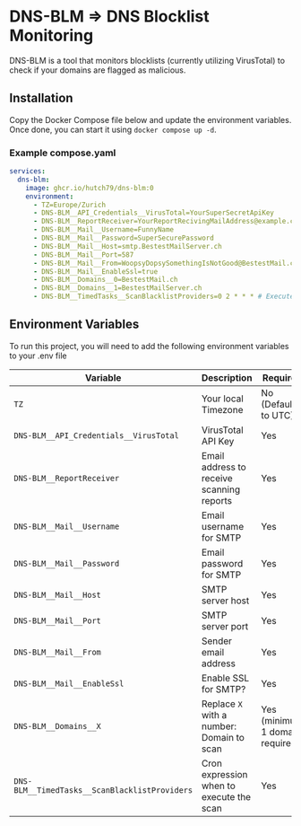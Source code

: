 # DNS-BLM => DNS Blocklist Monitoring
DNS-BLM is a tool that monitors blocklists (currently utilizing VirusTotal) to check if your domains are flagged as malicious.

## Installation
Copy the Docker Compose file below and update the environment variables.  
Once done, you can start it using `docker compose up -d`.

### Example compose.yaml
```yaml
services:
  dns-blm:
    image: ghcr.io/hutch79/dns-blm:0
    environment:
      - TZ=Europe/Zurich
      - DNS-BLM__API_Credentials__VirusTotal=YourSuperSecretApiKey
      - DNS-BLM__ReportReceiver=YourReportRecivingMailAddress@example.com
      - DNS-BLM__Mail__Username=FunnyName
      - DNS-BLM__Mail__Password=SuperSecurePassword
      - DNS-BLM__Mail__Host=smtp.BestestMailServer.ch
      - DNS-BLM__Mail__Port=587
      - DNS-BLM__Mail__From=WoopsyDopsySomethingIsNotGood@BestestMail.ch
      - DNS-BLM__Mail__EnableSsl=true
      - DNS-BLM__Domains__0=BestestMail.ch
      - DNS-BLM__Domains__1=BestestMailServer.ch
      - DNS-BLM__TimedTasks__ScanBlacklistProviders=0 2 * * * # Executed daily at 2am
```

## Environment Variables

To run this project, you will need to add the following environment variables to your .env file


| **Variable**                                   | **Description**                                      | **Required**                     |
|------------------------------------------------|------------------------------------------------------|----------------------------------|
| `TZ`                                           | Your local Timezone                                  | No (Defaults to UTC)             |
| `DNS-BLM__API_Credentials__VirusTotal`         | VirusTotal API Key                                   | Yes                              |
| `DNS-BLM__ReportReceiver`                      | Email address to receive scanning reports            | Yes                              |
| `DNS-BLM__Mail__Username`                      | Email username for SMTP                              | Yes                              |
| `DNS-BLM__Mail__Password`                      | Email password for SMTP                              | Yes                              |
| `DNS-BLM__Mail__Host`                          | SMTP server host                                     | Yes                              |
| `DNS-BLM__Mail__Port`                          | SMTP server port                                     | Yes                              |
| `DNS-BLM__Mail__From`                          | Sender email address                                 | Yes                              |
| `DNS-BLM__Mail__EnableSsl`                     | Enable SSL for SMTP?                                 | Yes                              |
| `DNS-BLM__Domains__X`                          | Replace `X` with a number: Domain to scan            | Yes (minimum 1 domain required)  |
| `DNS-BLM__TimedTasks__ScanBlacklistProviders`  | Cron expression when to execute the scan             | Yes                              |
